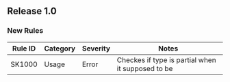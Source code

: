 ## Release 1.0

### New Rules

Rule ID | Category | Severity | Notes
--------|----------|----------|-------------------- 
SK1000 | Usage | Error | Checkes if type is partial when it supposed to be